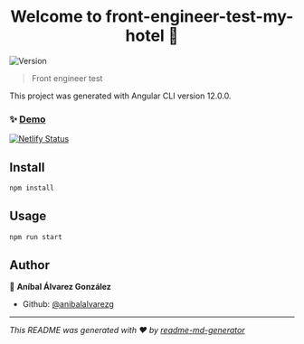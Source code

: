 <h1 align="center">Welcome to front-engineer-test-my-hotel 👋</h1>
<p>
  <img alt="Version" src="https://img.shields.io/badge/version-(1.0.0)-blue.svg?cacheSeconds=2592000" />
</p>

> Front engineer test

This project was generated with Angular CLI version 12.0.0.

### ✨ [Demo](https://affectionate-wing-d953e7.netlify.app/home)
[![Netlify Status](https://api.netlify.com/api/v1/badges/0b609dcd-d9b9-47dc-8cb6-6275c252b444/deploy-status)](https://app.netlify.com/sites/affectionate-wing-d953e7/deploys)
## Install

```sh
npm install
```

## Usage

```sh
npm run start
```

## Author

👤 **Aníbal Álvarez González**

* Github: [@anibalalvarezg](https://github.com/anibalalvarezg)

***
_This README was generated with ❤️ by [readme-md-generator](https://github.com/kefranabg/readme-md-generator)_
